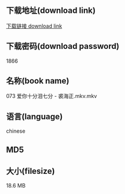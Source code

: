 ## 下载地址(download link)
[下载链接 download link](https://tutu365.netlify.app/?s=073+%E7%88%B1%E4%BD%A0%E5%8D%81%E5%88%86%E6%B3%AA%E4%B8%83%E5%88%86+-+%E8%A3%98%E6%B5%B7%E6%AD%A3.mkv)

## 下载密码(download password)
1866

## 名称(book name)
073 爱你十分泪七分 - 裘海正.mkv.mkv

## 语言(language)
chinese

## MD5


## 大小(filesize)
18.6 MB
